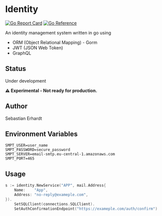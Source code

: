 # Identity

[![Go Report Card](https://goreportcard.com/badge/github.com/SbstnErhrdt/identity)](https://goreportcard.com/badge/github.com/SbstnErhrdt/identity)
[![Go Reference](https://pkg.go.dev/badge/https://pkg.go.dev/github.com/SbstnErhrdt/identity.svg)](https://pkg.go.dev/https://pkg.go.dev/github.com/SbstnErhrdt/identity)


An identity management system written in go using

* ORM (Object Relational Mapping) - Gorm
* JWT (JSON Web Token)
* GraphQL

## Status

Under development

**⚠️ Experimental - Not ready for production.**

## Author

Sebastian Erhardt

## Environment Variables
```
SMPT_USER=user_name
SMPT_PASSWORD=secure_password
SMPT_SERVER=email-smtp.eu-central-1.amazonaws.com
SMPT_PORT=465
```


## Usage

```go
s := identity.NewService("APP", mail.Address{
    Name:    "App",
    Address: "no-reply@exameple.com",
}).
    SetSQLClient(connections.SQLClient).
    SetAuthConfirmationEndpoint("https://exameple.com/auth/confirm")
```